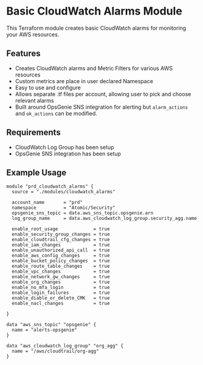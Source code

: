 # Basic CloudWatch Alarms Module

This Terraform module creates basic CloudWatch alarms for monitoring your AWS resources.

## Features

- Creates CloudWatch alarms and Metric Filters for various AWS resources
- Custom metrics are place in user declared Namespace
- Easy to use and configure
- Allows separate .tf files per account, allowing user to pick and choose relevant alarms
- Built around OpsGenie SNS integration for alerting but `alarm_actions` and `ok_actions` can be modified.

## Requirements

- CloudWatch Log Group has been setup
- OpsGenie SNS integration has been setup

## Example Usage

```
module "prd_cloudwatch_alarms" {
  source = "./modules/cloudwatch_alarms"

  account_name       = "prd"
  namespace          = "Atomic/Security"
  opsgenie_sns_topic = data.aws_sns_topic.opsgenie.arn
  log_group_name     = data.aws_cloudwatch_log_group.security_agg.name

  enable_root_usage             = true
  enable_security_group_changes = true
  enable_cloudtrail_cfg_changes = true
  enable_iam_changes            = true
  enable_unauthorized_api_call  = true
  enable_aws_config_changes     = true
  enable_bucket_policy_changes  = true
  enable_route_table_changes    = true
  enable_vpc_changes            = true
  enable_network_gw_changes     = true
  enable_org_changes            = true
  enable_no_mfa_login           = true
  enable_login_failures         = true
  enable_diable_or_delete_CMK   = true
  enable_nacl_changes           = true

}

data "aws_sns_topic" "opsgenie" {
  name = "alerts-opsgenie"
}

data "aws_cloudwatch_log_group" "org_agg" {
  name = "/aws/cloudtrail/org-agg"
}
```

